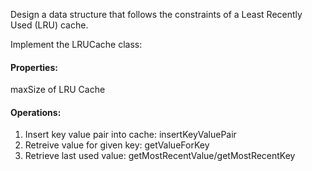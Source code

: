 Design a data structure that follows the constraints of a Least Recently Used (LRU) cache.

Implement the LRUCache class:

#### Properties:
maxSize of LRU Cache

#### Operations:
1. Insert key value pair into cache: insertKeyValuePair
2. Retreive value for given key: getValueForKey
3. Retrieve last used value: getMostRecentValue/getMostRecentKey
